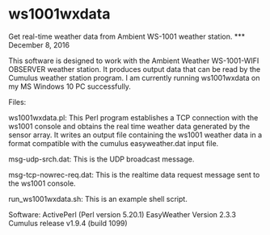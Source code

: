 # ws1001wxdata
Get real-time weather data from Ambient WS-1001 weather station.
*** December 8, 2016

This software is designed to work with the Ambient Weather WS-1001-WIFI
OBSERVER weather station. It produces output data that can be read by
the Cumulus weather station program. I am currently running ws1001wxdata
on my MS Windows 10 PC successfully.

Files:

ws1001wxdata.pl:
This Perl program establishes a TCP connection with the ws1001 console and
obtains the real time weather data generated by the sensor array.
It writes an output file containing the ws1001 weather data in a format
compatible with the cumulus easyweather.dat input file.

msg-udp-srch.dat:
This is the UDP broadcast message.

msg-tcp-nowrec-req.dat:
This is the realtime data request message sent to the ws1001 console.

run_ws1001wxdata.sh:
This is an example shell script.

Software:
ActivePerl (Perl version 5.20.1)
EasyWeather Version 2.3.3
Cumulus release v1.9.4 (build 1099)
